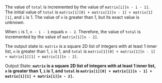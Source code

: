 The value of `total` is incremented by the value of `matrix[i][n - i - 1]`. The initial value of `total` is `matrix[1][0] + matrix[1][n - 1] + matrix[1][1]`, and `i` is 1. The value of `n` is greater than 1, but its exact value is unknown.

When `i` is 1, `n - i - 1` equals `n - 2`. Therefore, the value of `total` is incremented by the value of `matrix[1][n - 2]`.

The output state is: `matrix` is a square 2D list of integers with at least 1 inner list, `n` is greater than 1, `i` is 1, and `total` is `matrix[1][0] + matrix[1][n - 1] + matrix[1][1] + matrix[1][n - 2]`.

Output State: **`matrix` is a square 2D list of integers with at least 1 inner list, `n` is greater than 1, `i` is 1, and `total` is `matrix[1][0] + matrix[1][n - 1] + matrix[1][1] + matrix[1][n - 2]`.**